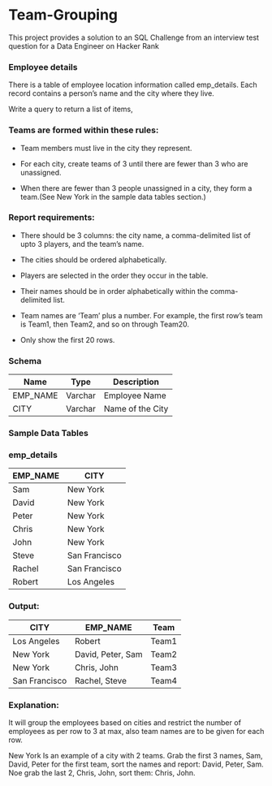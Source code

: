 # Team-Grouping
This project provides a solution to an SQL Challenge from an interview test question for a Data Engineer on Hacker Rank

### Employee details
There is a table of employee location information called emp_details. Each record contains a person’s name and the city where they live.

Write a query to return a list of items,

### Teams are formed within these rules:

- Team members must live in the city they represent.

- For each city, create teams of 3 until there are fewer than 3 who are unassigned.

- When there are fewer than 3 people unassigned in a city, they form a team.(See New York in the sample data tables section.)

### Report requirements:

- There should be 3 columns: the city name, a comma-delimited list of upto 3 players, and the team’s name.

- The cities should be ordered alphabetically.

- Players are selected in the order they occur in the table.

- Their names should be in order alphabetically within the comma-delimited list.

- Team names are ‘Team’ plus a number. For example, the first row’s team is Team1, then Team2, and so on through Team20.

- Only show the first 20 rows.

### Schema

| Name | Type | Description |
|---|---|---|
| EMP_NAME | Varchar | Employee Name |
| CITY | Varchar | Name of the City |


### Sample Data Tables

### emp_details

|EMP_NAME|	CITY |
|---|---|
| Sam |	New York |
| David	| New York |
| Peter	| New York |
| Chris	| New York |
| John	| New York |
| Steve	| San Francisco |
| Rachel |	San Francisco |
| Robert	| Los Angeles |

### Output:

| CITY | EMP_NAME	| Team |
|---|---|---|
| Los Angeles	| Robert | Team1 |
| New York	| David, Peter, Sam	| Team2 |
| New York |	Chris, John	| Team3 |
| San Francisco	| Rachel, Steve	| Team4 |

### Explanation:

It will group the employees based on cities and restrict the number of employees as per row to 3 at max, also team names are to be given for each row.

New York Is an example of a city with 2 teams. Grab the first 3 names, Sam, David, Peter for the first team, sort the names and report: David, Peter, Sam. Noe grab the last 2, Chris, John, sort them: Chris, John.
